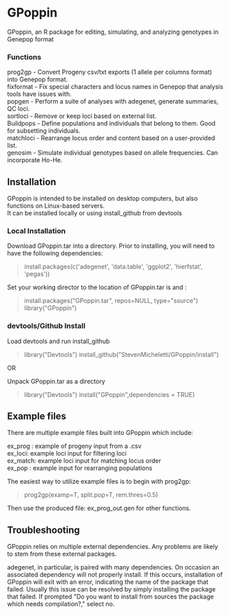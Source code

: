 # GPoppin
GPoppin, an R package for editing, simulating, and analyzing genotypes in Genepop format

### Functions

prog2gp - Convert Progeny csv/txt exports (1 allele per columns format) into Genepop format.  
fixformat - Fix special characters and locus names in Genepop that analysis tools have issues with.  
popgen - Perform a suite of analyses with adegenet, generate summaries, QC loci.  
sortloci - Remove or keep loci based on external list.  
Buildpops -  Define populations and individuals that belong to them. Good for subsetting individuals.  
matchloci - Rearrange locus order and content based on a user-provided list.  
genosim - Simulate individual genotypes based on allele frequencies. Can incorporate Ho-He.  

## Installation

GPoppin is intended to be installed on desktop computers, but also functions on Linux-based servers.  
It can be installed locally or using install_github from devtools 

### Local Installation
Download GPoppin.tar into a directory. Prior to installing, you will need to have the following dependencies:  
    
  >install.packages(c('adegenet', 'data.table', 'ggplot2', 'hierfstat', 'pegas'))
  
Set your working director to the location of GPoppin.tar is and :

> install.packages("GPoppin.tar", repos=NULL, type="source")   
> library("GPoppin")

### devtools/Github Install

Load devtools and run install_github

> library("Devtools")
> install_github("StevenMicheletti/GPoppin/install")  

OR

Unpack GPoppin.tar as a directory

> library("Devtools")
> install("GPoppin",dependencies = TRUE)


## Example files 

There are multiple example files built into GPoppin which include:

ex_prog : example of progeny input from a .csv  
ex_loci: example loci input for filtering loci  
ex_match: example loci input for matching locus order  
ex_pop : example input for rearranging populations  

The easiest way to utilize example files is to begin with prog2gp:

> prog2gp(examp=T, split.pop=T, rem.thres=0.5)

Then use the produced file: ex_prog_out.gen for other functions.

## Troubleshooting

GPoppin relies on multiple external dependencies. Any problems are likely to stem from these external packages.  

adegenet, in particular, is paired with many dependencies. On occasion an associated dependency will not properly install. If this occurs, installation of GPoppin will exit with an error, indicating the name of the package that failed. Usually this issue can be resolved by simply installing the package that failed. If prompted "Do you want to install from sources the package which needs compilation?," select no. 
